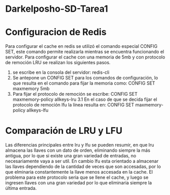 ﻿# Darkelposho-SD-Tarea1
 
# Configuracion de Redis
Para configurar el cache en redis se utilizó el comando especial CONFIG SET, este comando permite realizarla mientras se encuentra funcionando el servidor. Para configurar el cache con una memoria de 5mb y con protocolo de remoción LRU se realizan los siguientes pasos.

1. se escribe en la consola del servidor:
redis-cli
2. Se antepone un CONFIG SET para los comandos de configuración, lo que resulta en el comando para fijar la memoria como:
 CONFIG SET maxmemory 5mb
3. Para fijar el protocolo de remoción se escribe:
 CONFIG SET maxmemory-policy allkeys-lru
3.1 En el caso de que se decida fijar el protocolo de remoción lfu la línea resulta en:
CONFIG SET maxmemory-policy allkeys-lfu

# Comparación de LRU y LFU
Las diferencias principales entre lru y lfu se pueden resumir, en que lru almacena las llaves con un dato de orden, eliminando siempre la más antigua, por lo que si existe una gran variedad de entradas, no necesariamente vaya a ser util. En cambio lfu esta orientado a almacenar las llaves dependiendo de la cantidad de veces que son accesadas, por lo que elminaria constantemente la llave menos accesada en la cache. El problema para este protocolo seria que se llene el cache, y luego se ingresen llaves con una gran variedad por lo que eliminaria siempre la última entrada.
